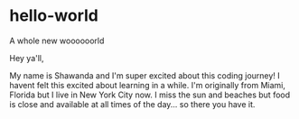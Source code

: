 # hello-world
A whole new woooooorld

Hey ya'll,

My name is Shawanda and I'm super excited about this coding journey! I havent felt this excited about learning in a while.
I'm originally from Miami, Florida but I live in New York City now. I miss the sun and beaches but food is close and available at all times of the day... so there you have it. 
